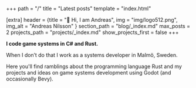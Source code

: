 +++
path = "/"
title = "Latest posts"
template = "index.html"

[extra]
header = {title = "🦀 Hi, I am Andreas", img = "img/logo512.png", img_alt = "Andreas Nilsson" }
section_path = "blog/_index.md"
max_posts = 2
projects_path = "projects/_index.md"
show_projects_first = false
+++

**I code game systems in C# and Rust.**

When I don’t do that I work as a systems developer in Malmö, Sweden.

Here you'll find ramblings about the programming language Rust and my projects and ideas on game systems development using Godot (and occasionally Bevy).